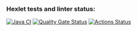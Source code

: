 ### Hexlet tests and linter status:
[![Java CI](https://github.com/e4riya/java-project-72/actions/workflows/zxc.yml/badge.svg)](https://github.com/e4riya/java-project-72/actions/workflows/zxc.yml)
[![Quality Gate Status](https://sonarcloud.io/api/project_badges/measure?project=e4riya_java-project-72&metric=alert_status)](https://sonarcloud.io/summary/new_code?id=e4riya_java-project-72)
[![Actions Status](https://github.com/e4riya/java-project-72/actions/workflows/hexlet-check.yml/badge.svg)](https://github.com/e4riya/java-project-72/actions)
